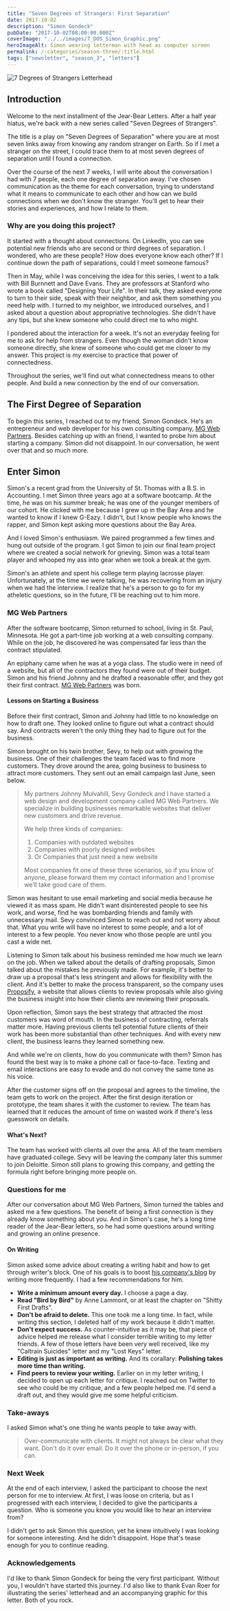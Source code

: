 ```yaml
---
title: "Seven Degrees of Strangers: First Separation"
date: 2017-10-02
description: "Simon Gondeck"
pubDate: "2017-10-02T08:00:00.000Z"
coverImage: "../../images/7_DOS_Simon_Graphic.png"
heroImageAlt: Simon wearing letterman with head as computer screen
permalink: /:categories/season-three/:title.html
tags: ["newsletter", "season_3", "letters"]
---
```


![7 Degrees of Strangers Letterhead](../../images/7_Degrees_Of_Strangers_Letterhead.png)

## Introduction

Welcome to the next installment of the Jear-Bear Letters. After a half year
hiatus, we're back with a new series called "Seven Degrees of Strangers".

The title is a play on "Seven Degrees of Separation" where you are at most
seven links away from knowing any random stranger on Earth. So if I met a
stranger on the street, I could trace them to at most seven degrees of
separation until I found a connection.

Over the course of the next 7 weeks, I will write about the conversation I
had with 7 people, each one degree of separation away. I've chosen
communication as the theme for each conversation, trying to understand what it
means to communicate to each other and how can we build connections when we
don't know the stranger. You'll get to hear their stories and experiences, and
how I relate to them.

### Why are you doing this project?

It started with a thought about connections. On LinkedIn, you can see
potential new friends who are second or third degrees of separation. I
wondered, who are these people? How does everyone know each other? If I
continue down the path of separations, could I meet someone famous?

Then in May, while I was conceiving the idea for this series, I went to a talk
with Bill Burnnett and Dave Evans. They are professors at Stanford who wrote a
book called "Designing Your Life". In their talk, they asked everyone to turn
to their side, speak with their neighbor, and ask them something you need help
with. I turned to my neighbor, we introduced ourselves, and I asked about a
question about appropriative technologies. She didn't have any tips, but she
knew someone who could direct me to who might.

I pondered about the interaction for a week. It's not an everyday feeling for
me to ask for help from strangers. Even though the woman didn't know someone
directly, she knew of someone who could get me closer to my answer. This
project is my exercise to practice that power of connectedness.

Throughout the series, we'll find out what connectedness means to other
people. And build a new connection by the end of our conversation.

## The First Degree of Separation

To begin this series, I reached out to my friend, Simon Gondeck. He's an
entrepreneur and web developer for his own consulting company,
[MG Web Partners](https://www.mgwebpartners.com/). Besides catching up with an
friend, I wanted to probe him about starting a company. Simon did not disappoint. In our conversation, he went over that and so much more.

## Enter Simon

Simon's a recent grad from the University of St. Thomas with a B.S. in
Accounting. I met Simon three years ago at a software bootcamp. At the time,
he was on his summer break; he was one of the younger members of our cohort. He clicked with me because I grew up in the Bay Area and he wanted to know if I knew G-Eazy. I didn't, but I know people who knows the rapper, and Simon kept asking more questions about the Bay Area.

And I loved Simon's enthusiasm. We paired programmed a few times and hung out
outside of the program. I got Simon to join our final team project where we
created a social network for grieving. Simon was a total team player and
whooped my ass into gear when we took a break at the gym.

Simon's an athlete and spent his college term playing lacrosse player.
Unfortunately, at the time we were talking, he was recovering from an injury
when we had the interview. I realize that he's a person to go to for my
atheletic questions, so in the future, I'll be reaching out to him more.

<!-- ![Simon wearing letterman with head as computer screen](../../images/7_DOS_Simon_Graphic.png) -->

### MG Web Partners

After the software bootcamp, Simon returned to school, living in St. Paul,
Minnesota. He got a part-time job working at a web consulting company. While on the job, he discovered he was compensated far less than the contract stipulated.

An epiphany came when he was at a yoga class. The studio were in need of a
website, but all of the contractors they found were out of their budget. Simon and his friend Johnny and he drafted a reasonable offer, and they got their first contract. [MG Web Partners](https://www.mgwebpartners.com/) was born.

#### Lessons on Starting a Business

Before their first contract, Simon and Johnny had little to no knowledge on
how to draft one. They looked online to figure out what a contract should say.
And contracts weren't the only thing they had to figure out for the business.

Simon brought on his twin brother, Sevy, to help out with growing the
business. One of their challenges the team faced was to find more customers.
They drove around the area, going business to business to attract more
customers. They sent out an email campaign last June, seen below.

> My partners Johnny Mulvahill, Sevy Gondeck and I have started a web design
> and development company called MG Web Partners.
> We specialize in building businesses remarkable websites that deliver new
> customers and drive revenue.
>
> We help three kinds of companies:
>
> 1.  Companies with outdated websites
> 2.  Companies with poorly designed websites
> 3.  Or Companies that just need a new website
>
> Most companies fit one of these three scenarios, so if you know of anyone,
> please forward them my contact information and I promise we’ll take good
> care of them.

Simon was hesitant to use email marketing and social media because he viewed
it as mass spam. He didn't want disinterested people to see his work, and
worse, find he was bombarding friends and family with unnecessary mail. Sevy
convinced Simon to reach out and not worry about that. What you write will
have no interest to some people, and a lot of interest to a few people. You
never know who those people are until you cast a wide net.

Listening to Simon talk about his business reminded me how much we learn on the job. When we talked about the details of drafting proposals, Simon talked about the mistakes he previously made. For example, it's better to draw up a proposal that's less stringent and allows for flexibility with the client. And it's better to make the process transparent, so the company uses
[Proposify](https://www.proposify.biz/), a website that allows clients to review proposals while also giving the business insight into how their clients are reviewing their proposals.

Upon reflection, Simon says the best strategy that attracted the most customers was word of mouth. In the business of contracting, referrals matter more. Having previous clients tell potential future clients of their work has been more substantial than other techniques. And with every new client, the business learns they learned something new.

And while we're on clients, how do you communicate with them? Simon has found the best way is to make a phone call or face-to-face. Texting and email interactions are easy to evade and do not convey the same tone as his voice.

After the customer signs off on the proposal and agrees to the timeline, the team gets to work on the project. After the first design iteration or prototype, the team shares it with the customer to review. The team has learned that it reduces the amount of time on wasted work if there's less guesswork on details.

#### What's Next?

The team has worked with clients all over the area. All of the team members have graduated college. Sevy will be leaving the company later this summer to join Deloitte. Simon still plans to growing this company, and getting the formula right before bringing more people on.

### Questions for me

After our conversation about MG Web Partners, Simon turned the tables and asked me a few questions. The benefit of being a first connection is they already know something about you. And in Simon's case, he's a long time reader of the Jear-Bear letters, so he had some questions around writing and growing an online presence.

#### On Writing

Simon asked some advice about creating a writing habit and how to get through
writer's block. One of his goals is to boost
[his company's blog](https://www.mgwebpartners.com/blog/) by writing more
frequently. I had a few recommendations for him.

- **Write a minimum amount every day.** I choose a page a day.
- **Read "Bird by Bird"** by Anne Lammont, or at least the chapter on "Shitty
  First Drafts".
- **Don't be afraid to delete.** This one took me a long time. In fact, while writing this section, I deleted half of my work because it didn't matter.
- **Don't expect success.** As counter-intuitive as it may be, that piece of advice helped me release what I consider terrible writing to my letter friends. A few of those letters have been very well received, like my "Caltrain Suicides" letter and my "Lost Keys" letter.
- **Editing is just as important as writing.** And its corallary: **Polishing takes more time than writing.**
- **Find peers to review your writing.** Earlier on in my letter writing, I decided to open up each letter for critique.
  I reached out on Twitter to see who could be my critique, and a few people
  helped me. I'd send a draft out, and they would give me some helpful criticism.

### Take-aways

I asked Simon what's one thing he wants people to take away with.

> Over-communicate with clients. It might not always be clear what they want.
> Don't do it over email. Do it over the phone or in-person, if you can.

### Next Week

At the end of each interview, I asked the participant to choose the next person for me to interview. At first, I was loose on criteria, but as I progressed with each interview, I decided to give the participants a question. Who is someone you know you would like to hear an interview from?

I didn't get to ask Simon this question, yet he knew intuitively I was looking for someone interesting. And he didn't disappoint. Hope that's tease enough for you to continue reading.

### Acknowledgements

I'd like to thank Simon Gondeck for being the very first participant. Without you, I wouldn't have started this journey. I'd also like to thank Evan Roer for illustrating the series' letterhead and an accompanying graphic for this letter. Both of you rock.

<!-- <section class="landing-middle-banner">
	<div>
	  <a href="/letters/season-two/">Previous Season</a>
	</div>
	<div>
	  <a href="/letters/season-three/strangers-2-Evan-Roar.html">Next Letter</a>
	</div>
</section> -->
